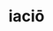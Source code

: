---
title: iaciō
meaning: to throw
ch: ten
pos: verb
secondppstem: iac
infend: ere
conjugation: third
derivative: eject, projector
---